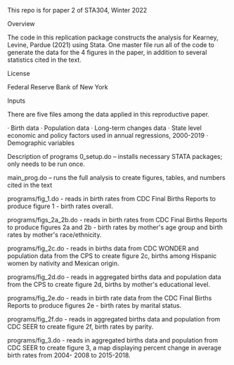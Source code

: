 This repo is for paper 2 of STA304, Winter 2022

Overview

The code in this replication package constructs the analysis for Kearney, Levine, Pardue (2021) using Stata. One master file run all of the code to generate the data for the 4 figures in the paper, in addition to several statistics cited in the text.

License

Federal Reserve Bank of New York

Inputs

There are five files among the data applied in this reproductive paper.

· Birth data
· Population data
· Long-term changes data
· State level economic and policy factors used in annual regressions, 2000-2019
· Demographic variables

Description of programs
0_setup.do – installs necessary STATA packages; only needs to be run once.

main_prog.do – runs the full analysis to create figures, tables, and numbers cited in the text

programs/fig_1.do - reads in birth rates from CDC Final Births Reports to produce figure 1 - birth rates overall.

programs/figs_2a_2b.do - reads in birth rates from CDC Final Births Reports to produce figures 2a and 2b - birth rates by mother's age group and birth rates by mother's race/ethnicity.

programs/fig_2c.do - reads in births data from CDC WONDER and population data from the CPS to create figure 2c, births among Hispanic women by nativity and Mexican origin.

programs/fig_2d.do - reads in aggregated births data and population data from the CPS to create figure 2d, births by mother's educational level.

programs/fig_2e.do - reads in birth rate data from the CDC Final Births Reports to produce figures 2e - birth rates by marital status.

programs/fig_2f.do - reads in aggregated births data and population from CDC SEER to create figure 2f, birth rates by parity.

programs/fig_3.do - reads in aggregated births data and population from CDC SEER to create figure 3, a map displaying percent change in average birth rates from 2004- 2008 to 2015-2018.
